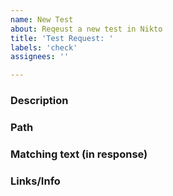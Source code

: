 ```yaml
---
name: New Test 
about: Reqeust a new test in Nikto
title: 'Test Request: '
labels: 'check'
assignees: ''

---
```

### Description

### Path

### Matching text (in response)

### Links/Info

